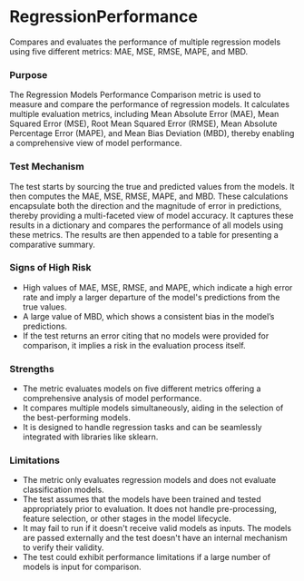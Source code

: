 # RegressionPerformance

Compares and evaluates the performance of multiple regression models using five different metrics: MAE, MSE, RMSE,
MAPE, and MBD.

### Purpose

The Regression Models Performance Comparison metric is used to measure and compare the performance of regression
models. It calculates multiple evaluation metrics, including Mean Absolute Error (MAE), Mean Squared Error (MSE),
Root Mean Squared Error (RMSE), Mean Absolute Percentage Error (MAPE), and Mean Bias Deviation (MBD), thereby
enabling a comprehensive view of model performance.

### Test Mechanism

The test starts by sourcing the true and predicted values from the models. It then computes the MAE, MSE, RMSE,
MAPE, and MBD. These calculations encapsulate both the direction and the magnitude of error in predictions, thereby
providing a multi-faceted view of model accuracy. It captures these results in a dictionary and compares the
performance of all models using these metrics. The results are then appended to a table for presenting a
comparative summary.

### Signs of High Risk

- High values of MAE, MSE, RMSE, and MAPE, which indicate a high error rate and imply a larger departure of the
model's predictions from the true values.
- A large value of MBD, which shows a consistent bias in the model’s predictions.
- If the test returns an error citing that no models were provided for comparison, it implies a risk in the
evaluation process itself.

### Strengths

- The metric evaluates models on five different metrics offering a comprehensive analysis of model performance.
- It compares multiple models simultaneously, aiding in the selection of the best-performing models.
- It is designed to handle regression tasks and can be seamlessly integrated with libraries like sklearn.

### Limitations

- The metric only evaluates regression models and does not evaluate classification models.
- The test assumes that the models have been trained and tested appropriately prior to evaluation. It does not
handle pre-processing, feature selection, or other stages in the model lifecycle.
- It may fail to run if it doesn't receive valid models as inputs. The models are passed externally and the test
doesn't have an internal mechanism to verify their validity.
- The test could exhibit performance limitations if a large number of models is input for comparison.